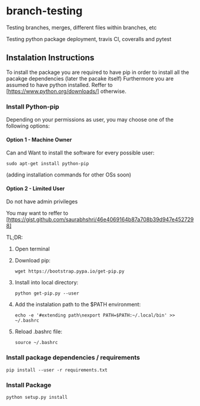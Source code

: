 # branch-testing
Testing branches, merges, different files within branches, etc

Testing python package deployment, travis CI, coveralls and pytest


## Instalation Instructions

To install the package you are required to have pip in order to install all the 
pacakge dependencies (later the pacake itself)
Furthermore you are assumed to have python installed. Reffer to [https://www.python.org/downloads/] otherwise.

### Install Python-pip
Depending on your permissions as user, you may choose one of the following options:

#### Option 1 - Machine Owner
Can and Want to install the software for every possible user:

`sudo apt-get install python-pip`

(adding installation commands for other OSs soon)

#### Option 2 - Limited User
Do not have admin privileges

You may want to reffer to [https://gist.github.com/saurabhshri/46e4069164b87a708b39d947e4527298]

TL;DR:
1. Open terminal
2. Download pip: 

	`wget https://bootstrap.pypa.io/get-pip.py`

3. Install into local directory:

	`python get-pip.py --user`

4. Add the instalation path to the $PATH environment:

	`echo -e '#extending path\nexport PATH=$PATH:~/.local/bin' >> ~/.bashrc`

5. Reload .bashrc file: 

	`source ~/.bashrc`

### Install package dependencies / requirements
`pip install --user -r requirements.txt`

### Install Package
`python setup.py install`


